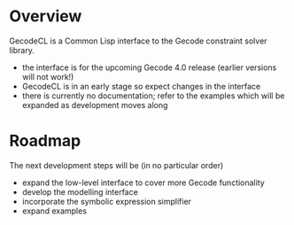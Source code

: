 # Overview

GecodeCL is a Common Lisp interface to the Gecode constraint solver
library.

+ the interface is for the upcoming Gecode 4.0 release
  (earlier versions will not work!)
+ GecodeCL is in an early stage so expect changes in the interface
+ there is currently no documentation; refer to the examples which
  will be expanded as development moves along


# Roadmap

The next development steps will be (in no particular order)

+ expand the low-level interface to cover more Gecode functionality
+ develop the modelling interface
+ incorporate the symbolic expression simplifier
+ expand examples
